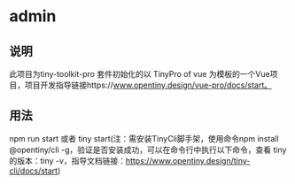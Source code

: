 # admin
## 说明
 
此项目为tiny-toolkit-pro 套件初始化的以 TinyPro of vue 为模板的一个Vue项目，项目开发指导链接https://www.opentiny.design/vue-pro/docs/start。 
## 用法
npm run start
或者 tiny start(注：需安装TinyCli脚手架，使用命令npm install @opentiny/cli -g，验证是否安装成功，可以在命令行中执行以下命令，查看 tiny 的版本：tiny -v，指导文档链接：https://www.opentiny.design/tiny-cli/docs/start)
